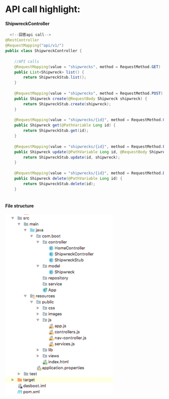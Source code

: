 <h1>API call highlight:</h1>
<h4> ShipwreckController </h4>

```java
  <!--回答api call-->
@RestController
@RequestMapping("api/v1/")
public class ShipwreckController {

    //API calls
    @RequestMapping(value = "shipwrecks", method = RequestMethod.GET)
    public List<Shipwreck> list() {
        return ShipwreckStub.list();
    }

    @RequestMapping(value = "shipwrecks", method = RequestMethod.POST)
    public Shipwreck create(@RequestBody Shipwreck shipwreck) {
        return ShipwreckStub.create(shipwreck);
    }

    @RequestMapping(value = "shipwrecks/{id}", method = RequestMethod.GET)
    public Shipwreck get(@PathVariable Long id) {
        return ShipwreckStub.get(id);
    }

    @RequestMapping(value = "shipwrecks/{id}", method = RequestMethod.PUT)
    public Shipwreck update(@PathVariable Long id, @RequestBody Shipwreck shipwreck) {
        return ShipwreckStub.update(id, shipwreck);
    }

    @RequestMapping(value = "shipwrecks/{id}", method = RequestMethod.DELETE)
    public Shipwreck delete(@PathVariable Long id) {
        return ShipwreckStub.delete(id);
    }
        
```

#### File structure
![alt text](https://github.com/irispoon1022/springbootAPI/blob/master/file_structure_api.png "Logo Title Text 1")
